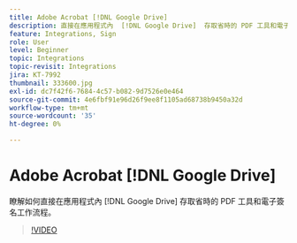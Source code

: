 ```yaml
---
title: Adobe Acrobat [!DNL Google Drive]
description: 直接在應用程式內  [!DNL Google Drive]  存取省時的 PDF 工具和電子簽名工作流程
feature: Integrations, Sign
role: User
level: Beginner
topic: Integrations
topic-revisit: Integrations
jira: KT-7992
thumbnail: 333600.jpg
exl-id: dc7f42f6-7684-4c57-b082-9d7526e0e464
source-git-commit: 4e6fbf91e96d26f9ee8f1105ad68738b9450a32d
workflow-type: tm+mt
source-wordcount: '35'
ht-degree: 0%

---
```


# Adobe Acrobat [!DNL Google Drive]

瞭解如何直接在應用程式內 [!DNL Google Drive] 存取省時的 PDF 工具和電子簽名工作流程。

>[!VIDEO](https://video.tv.adobe.com/v/333600?quality=12&learn=on&hidetitle=true)
